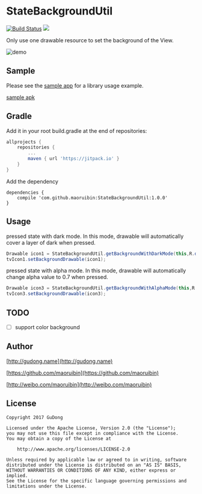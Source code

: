 # StateBackgroundUtil

[![Build Status](https://travis-ci.org/maoruibin/StateBackgroundUtil.svg?branch=master)](https://travis-ci.org/maoruibin/StateBackgroundUtil)
[![](https://img.shields.io/hexpm/l/plug.svg)](https://github.com/maoruibin/ReView/blob/master/LICENSE.txt)

Only use one drawable resource to set the background of the View.

![demo](http://7xr9gx.com1.z0.glb.clouddn.com/statebackground.gif)

## Sample
Please see the [sample app](https://github.com/maoruibin/StateBackgroundUtil/tree/master/app/src/main/java/name/gudong/demo) for a library usage example.

[sample apk](https://fir.im/leku)

## Gradle
Add it in your root build.gradle at the end of repositories:
```gradle
allprojects {
    repositories {
        ...
        maven { url 'https://jitpack.io' }
    }
}
```

Add the dependency

```
dependencies {
    compile 'com.github.maoruibin:StateBackgroundUtil:1.0.0'
}
```

## Usage

pressed state with dark mode. In this mode, drawable will automatically cover a layer of dark when pressed.

```java
Drawable icon1 = StateBackgroundUtil.getBackgroundWithDarkMode(this,R.drawable.ic_action_name);
tvIcon1.setBackgroundDrawable(icon1);
```

pressed state with alpha mode. In this mode, drawable will automatically change alpha value to 0.7 when pressed.

```java
Drawable icon3 = StateBackgroundUtil.getBackgroundWithAlphaMode(this,R.drawable.ic_action_add);
tvIcon3.setBackgroundDrawable(icon3);
```

## TODO
- [ ] support color background 

## Author
[http://gudong.name](http://gudong.name)

[https://github.com/maoruibin](https://github.com/maoruibin)

[http://weibo.com/maoruibin](http://weibo.com/maoruibin)

## License

    Copyright 2017 GuDong

    Licensed under the Apache License, Version 2.0 (the "License");
    you may not use this file except in compliance with the License.
    You may obtain a copy of the License at

        http://www.apache.org/licenses/LICENSE-2.0

    Unless required by applicable law or agreed to in writing, software
    distributed under the License is distributed on an "AS IS" BASIS,
    WITHOUT WARRANTIES OR CONDITIONS OF ANY KIND, either express or implied.
    See the License for the specific language governing permissions and
    limitations under the License.



